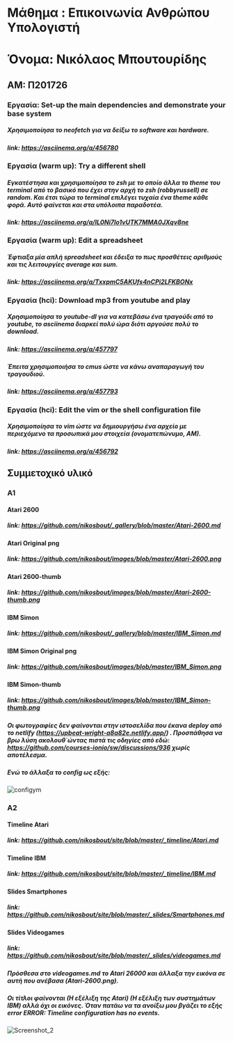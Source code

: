 # Μάθημα : Επικοινωνία Ανθρώπου Υπολογιστή
# Όνομα: Νικόλαος Μπουτουρίδης
## ΑΜ: Π201726


### Εργασία: Set-up the main dependencies and demonstrate your base system

##### Χρησιμοποίησα το neofetch για να δείξω το software και hardware.

##### link: https://asciinema.org/a/456780


### Εργασία (warm up): Try a different shell

##### Εγκατέστησα και χρησιμοποίησα το zsh με το οποίο άλλα το theme του terminal από το βασικό που έχει στην αρχή το zsh (robbyrussell) σε random. Και έτσι τώρα το terminal επιλέγει τυχαία ένα theme κάθε φορά. Αυτό φαίνεται και στα υπόλοιπα παραδοτέα.

##### link: https://asciinema.org/a/IL0Ni7lo1vUTK7MMA0JXqv8ne


### Εργασία (warm up): Edit a spreadsheet

##### Έφτιαξα μία απλή spreadsheet και έδειξα το πως προσθέτεις αριθμούς και τις λειτουργίες average και sum.

##### link: https://asciinema.org/a/TxxpmC5AKUfs4nCPi2LFKBONx


### Εργασία (hci): Download mp3 from youtube and play

##### Χρησιμοποίησα το youtube-dl για να κατεβάσω ένα τραγούδι από το youtube, το asciinema διαρκεί πολύ ώρα διότι αργούσε πολύ το download.

##### link: https://asciinema.org/a/457797

##### Έπειτα χρησιμοποιήσα το cmus ώστε να κάνω αναπαραγωγή του τραγουδιού.

##### link: https://asciinema.org/a/457793


### Εργασία (hci): Edit the vim or the shell configuration file

##### Χρησιμοποίησα το vim ώστε να δημιουργήσω ένα αρχείο με περιεχόμενο τα προσωπικά μου στοιχεία (ονοματεπώνυμο, ΑΜ).

##### link: https://asciinema.org/a/456792

## Συμμετοχικό υλικό
### Α1
#### Atari 2600
##### link: https://github.com/nikosbout/_gallery/blob/master/Atari-2600.md
#### Atari Original png
##### link: https://github.com/nikosbout/images/blob/master/Atari-2600.png
#### Atari 2600-thumb
##### link: https://github.com/nikosbout/images/blob/master/Atari-2600-thumb.png
#### IBM Simon
##### link: https://github.com/nikosbout/_gallery/blob/master/IBM_Simon.md
#### IBM Simon Original png
##### link: https://github.com/nikosbout/images/blob/master/IBM_Simon.png
#### IBM Simon-thumb
##### link: https://github.com/nikosbout/images/blob/master/IBM_Simon-thumb.png
##### Οι φωτογραφίες δεν φαίνονται στην ιστοσελίδα που έκανα deploy από το netlify (https://upbeat-wright-a8a82e.netlify.app/) . Προσπάθησα να βρω λύση ακολουθ΄ώντας πιστά τις οδηγίες από εδώ: https://github.com/courses-ionio/sw/discussions/936 χωρίς αποτέλεσμα.
##### Ενώ το άλλαξα το config ως εξής:
![configym](https://user-images.githubusercontent.com/44340598/142688224-1ddee668-30d1-4adb-8373-ca9de6af9791.png)

### A2
#### Timeline Atari
##### link: https://github.com/nikosbout/site/blob/master/_timeline/Atari.md
#### Timeline IBM
##### link: https://github.com/nikosbout/site/blob/master/_timeline/IBM.md
#### Slides Smartphones
##### link: https://github.com/nikosbout/site/blob/master/_slides/Smartphones.md
#### Slides Videogames
##### link: https://github.com/nikosbout/site/blob/master/_slides/videogames.md
##### Πρόσθεσα στο videogames.md το Atari 26000 και άλλαξα την εικόνα σε αυτή που ανέβασα (Atari-2600.png).
##### Οι τίτλοι φαίνονται (Η εξέλιξη της Atari) (Η εξέλιξη των συστημάτων IBM) αλλά όχι οι εικόνες. Όταν πατάω να τα ανοίξω μου βγάζει το εξής error ERROR: Timeline configuration has no events. 
![Screenshot_2](https://user-images.githubusercontent.com/44340598/142688062-e189abfb-9e40-4c0f-a801-b604cef42942.png)

